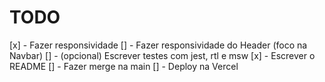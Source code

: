 # TODO

[x] - Fazer responsividade
[] - Fazer responsividade do Header (foco na Navbar)
[] - (opcional) Escrever testes com jest, rtl e msw
[x] - Escrever o README
[] - Fazer merge na main
[] - Deploy na Vercel
